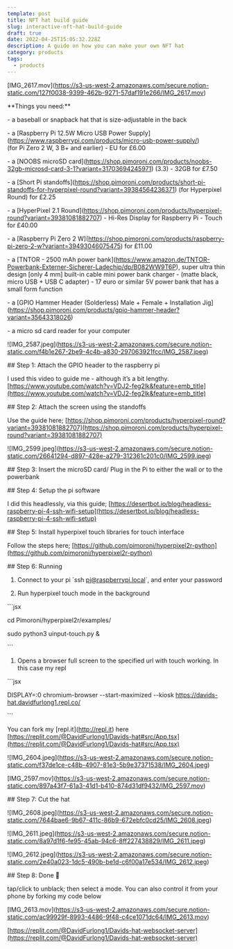 ```yaml
---
template: post
title: NFT hat build guide
slug: interactive-nft-hat-build-guide
draft: true
date: 2022-04-25T15:05:32.228Z
description: A guide on how you can make your own NFT hat
category: products
tags:
  - products
---
```

\[IMG_2617.mov](https://s3-us-west-2.amazonaws.com/secure.notion-static.com/127f0038-9399-462b-9271-57daf191e266/IMG_2617.mov)



\*\*Things you need:\*\*



\- a baseball or snapback hat that is size-adjustable in the back

\- a \[Raspberry Pi 12.5W Micro USB Power Supply](https://www.raspberrypi.com/products/micro-usb-power-supply/) (for Pi Zero 2 W, 3 B+ and earlier) - EU for £6.00

\- a \[NOOBS microSD card](https://shop.pimoroni.com/products/noobs-32gb-microsd-card-3-1?variant=31703694245971) (3.3) - 32GB for £7.50

\- a \[Short Pi standoffs](https://shop.pimoroni.com/products/short-pi-standoffs-for-hyperpixel-round?variant=39384564236371) (for Hyperpixel Round) for £2.25

\- a \[HyperPixel 2.1 Round](https://shop.pimoroni.com/products/hyperpixel-round?variant=39381081882707) - Hi-Res Display for Raspberry Pi - Touch for £40.00

\- a \[Raspberry Pi Zero 2 W](https://shop.pimoroni.com/products/raspberry-pi-zero-2-w?variant=39493046075475) for £11.00

\- a \[TNTOR - 2500 mAh power bank](https://www.amazon.de/TNTOR-Powerbank-Externer-Sicherer-Ladechip/dp/B082WW9T6P), super ultra thin design \[only 4 mm] built-in cable mini power bank charger - (matte black, micro USB + USB C adapter) - 17 euro or similar 5V power bank that has a small form function

\- a \[GPIO Hammer Header (Solderless) Male + Female + Installation Jig](https://shop.pimoroni.com/products/gpio-hammer-header?variant=35643318026)

\- a micro sd card reader for your computer



!\[IMG_2587.jpeg](https://s3-us-west-2.amazonaws.com/secure.notion-static.com/f4b1e267-2be9-4c4b-a830-297063921fcc/IMG_2587.jpeg)



\## Step 1: Attach the GPIO header to the raspberry pi



I used this video to guide me - although it’s a bit lengthy. \[https://www.youtube.com/watch?v=VDJ2-feg2lk&feature=emb_title](https://www.youtube.com/watch?v=VDJ2-feg2lk&feature=emb_title)



\## Step 2: Attach the screen using the standoffs



Use the guide here; \[https://shop.pimoroni.com/products/hyperpixel-round?variant=39381081882707](https://shop.pimoroni.com/products/hyperpixel-round?variant=39381081882707)



!\[IMG_2599.jpeg](https://s3-us-west-2.amazonaws.com/secure.notion-static.com/26641294-d897-428e-a279-312361c201c0/IMG_2599.jpeg)



\## Step 3: Insert the microSD card/ Plug in the Pi to either the wall or to the powerbank



\## Step 4: Setup the pi software



I did this headlessly, via this guide; \[https://desertbot.io/blog/headless-raspberry-pi-4-ssh-wifi-setup](https://desertbot.io/blog/headless-raspberry-pi-4-ssh-wifi-setup)



\## Step 5: Install hyperpixel touch libraries for touch interface



Follow the steps here; \[https://github.com/pimoroni/hyperpixel2r-python](https://github.com/pimoroni/hyperpixel2r-python)



\## Step 6: Running



1. Connect to your pi \`ssh pi@raspberrypi.local\`, and enter your password

2. Run hyperpixel touch mode in the background



\`\``jsx

cd Pimoroni/hyperpixel2r/examples/

sudo python3 uinput-touch.py &

\`\``



1. Opens a browser full screen to the specified url with touch working. In this case my repl



\`\``jsx

DISPLAY=:0 chromium-browser --start-maximized --kiosk https://davids-hat.davidfurlong1.repl.co/

\`\``



You can fork my \[repl.it](http://repl.it) here \[https://replit.com/@DavidFurlong1/Davids-hat#src/App.tsx](https://replit.com/@DavidFurlong1/Davids-hat#src/App.tsx)



!\[IMG_2604.jpeg](https://s3-us-west-2.amazonaws.com/secure.notion-static.com/f37de1ce-c48b-4907-81e3-5b9e37371538/IMG_2604.jpeg)



\[IMG_2597.mov](https://s3-us-west-2.amazonaws.com/secure.notion-static.com/897a43f7-61a3-41d1-b410-874d31df9432/IMG_2597.mov)



\## Step 7: Cut the hat



!\[IMG_2608.jpeg](https://s3-us-west-2.amazonaws.com/secure.notion-static.com/7644bae6-9b67-411c-86b9-672ebfc0cd25/IMG_2608.jpeg)



!\[IMG_2611.jpeg](https://s3-us-west-2.amazonaws.com/secure.notion-static.com/8a97d1f6-fe95-45ab-94c6-8ff227438829/IMG_2611.jpeg)



!\[IMG_2612.jpeg](https://s3-us-west-2.amazonaws.com/secure.notion-static.com/2e40a023-1dc5-490b-be1d-c6f00a17e534/IMG_2612.jpeg)



\## Step 8: Done 🥳



tap/click to unblack; then select a mode. You can also control it from your phone by forking my code below



\[IMG_2613.mov](https://s3-us-west-2.amazonaws.com/secure.notion-static.com/ac99929f-8993-4486-9f48-c4ce1071dc64/IMG_2613.mov)



\[https://replit.com/@DavidFurlong1/Davids-hat-websocket-server](https://replit.com/@DavidFurlong1/Davids-hat-websocket-server)
